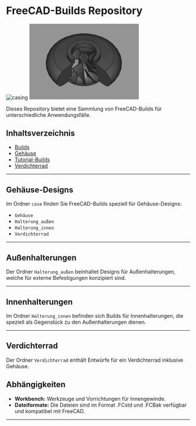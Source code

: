 # FreeCAD-Builds Repository

<p float="left">
  <img src="case/Gehäuse/case.png" alt="casing" width="279.2"/>
  <img src="Verdichterrad/Zentrifugalkompressor.png" alt="Turbocharger" width="300"/> 
</p>

Dieses Repository bietet eine Sammlung von FreeCAD-Builds für unterschiedliche Anwendungsfälle.

## Inhaltsverzeichnis

- [Builds](builds)
- [Gehäuse](case)
- [Tutorial-Builds](tutorial_builds)
- [Verdichterrad](Verdichterrad)

---

## Gehäuse-Designs

Im Ordner `case` finden Sie FreeCAD-Builds speziell für Gehäuse-Designs:
- `Gehäuse`
- `Halterung_außen`
- `Halterung_innen`
- `Verdichterrad`

---

## Außenhalterungen

Der Ordner `Halterung_außen` beinhaltet Designs für Außenhalterungen, welche für externe Befestigungen konzipiert sind.

---

## Innenhalterungen

Im Ordner `Halterung_innen` befinden sich Builds für Innenhalterungen, die speziell als Gegenstück zu den Außenhalterungen dienen.

---

## Verdichterrad

Der Ordner `Verdichterrad` enthält Entwürfe für ein Verdichterrad inklusive Gehäuse.

## Abhängigkeiten

- **Workbench:** Werkzeuge und Vorrichtungen für Innengewinde.
- **Dateiformate:** Die Dateien sind im Format .FCstd und .FCBak verfügbar und kompatibel mit FreeCAD.

---
